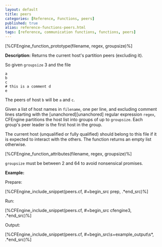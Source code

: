 ```yaml
---
layout: default
title: peers
categories: [Reference, Functions, peers]
published: true
alias: reference-functions-peers.html
tags: [reference, communication functions, functions, peers]
---
```


[%CFEngine_function_prototype(filename, regex, groupsize)%]

**Description:** Returns the current host's partition peers (excluding it).

So given `groupsize` 3 and the file

```
a
b
c
# this is a comment d
e
```

The peers of host `b` will be `a` and `c`.

Given a list of host names in `filename`, one per line, and excluding
comment lines starting with the [unanchored][unanchored] regular
expression `regex`, CFEngine partitions the host list into groups of
up to `groupsize`. Each group's peer leader is the first host in the
group.

The current host (unqualified or fully qualified) should belong to
this file if it is expected to interact with the others. The function
returns an empty list otherwise.

[%CFEngine_function_attributes(filename, regex, groupsize)%]

`groupsize` must be between 2 and 64 to avoid nonsensical promises.

**Example:**

Prepare:

[%CFEngine_include_snippet(peers.cf, #\+begin_src prep, .*end_src)%]

Run:

[%CFEngine_include_snippet(peers.cf, #\+begin_src cfengine3, .*end_src)%]

Output:

[%CFEngine_include_snippet(peers.cf, #\+begin_src\s+example_output\s*, .*end_src)%]
